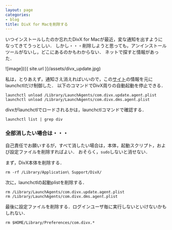 ```yaml
---
layout: page
categories:
- blog
title: DivX for Macを削除する
---
```


いつインストールしたのか忘れたDivX for Macが最近，変な通知を出すようになってきてうっとしい．
しかし・・・削除しようと思っても，アンインストールツールがないし，どこにあるのかもわからない．
ネットで探すと情報があった．

![image]({{ site.url }}/assets/divx_update.jpg)

私は，とりあえず，通知さえ消えればいいので，この[サイト](https://forums.divx.com/divx/topics/divx_update_notifications_still_appearing_on_mac_after_uninstalling)の情報を元にlaunchctlだけ制御した．
以下のコマンドでDivX周りの自動起動を停止できる．

    launchctl unload /Library/LaunchAgents/com.divx.update.agent.plist
    launchctl unload /Library/LaunchAgents/com.divx.dms.agent.plist

divxがlaunchctlでロードされるかは，launchctlコマンドで確認する．

    launchctl list | grep div

### 全部消したい場合は・・・

自己責任でお願いするが，すべて消したい場合は，本体，起動スクリプト，および設定ファイルを削除すればよい．
おそらく，````sudo````しないと消せない．

まず，DivX本体を削除する．

    rm -rf /Library/Application\ Support/DivX/

次に，launchctlの起動plistを削除する．

    rm /Library/LaunchAgents/com.divx.update.agent.plist
    rm /Library/LaunchAgents/com.divx.dms.agent.plist

最後に設定ファイルを削除する．ログインユーザ毎に実行しないといけないかもしれない．

    rm $HOME/Library/Preferences/com.divx.*